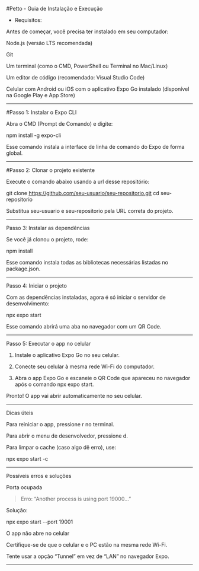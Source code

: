 #Petto - Guia de Instalação e Execução

- Requisitos:

Antes de começar, você precisa ter instalado em seu computador:

Node.js (versão LTS recomendada)

Git

Um terminal (como o CMD, PowerShell ou Terminal no Mac/Linux)

Um editor de código (recomendado: Visual Studio Code)

Celular com Android ou iOS com o aplicativo Expo Go instalado (disponível na Google Play e App Store)



---

#Passo 1: Instalar o Expo CLI

Abra o CMD (Prompt de Comando) e digite:

npm install -g expo-cli

Esse comando instala a interface de linha de comando do Expo de forma global.


---

#Passo 2: Clonar o projeto existente

Execute o comando abaixo usando a url desse repositório:

git clone https://github.com/seu-usuario/seu-repositorio.git
cd seu-repositorio

Substitua seu-usuario e seu-repositorio pela URL correta do projeto.


---

Passo 3: Instalar as dependências

Se você já clonou o projeto, rode:

npm install

Esse comando instala todas as bibliotecas necessárias listadas no package.json.


---

Passo 4: Iniciar o projeto

Com as dependências instaladas, agora é só iniciar o servidor de desenvolvimento:

npx expo start

Esse comando abrirá uma aba no navegador com um QR Code.


---

Passo 5: Executar o app no celular

1. Instale o aplicativo Expo Go no seu celular.


2. Conecte seu celular à mesma rede Wi-Fi do computador.


3. Abra o app Expo Go e escaneie o QR Code que apareceu no navegador após o comando npx expo start.



Pronto! O app vai abrir automaticamente no seu celular.


---

Dicas úteis

Para reiniciar o app, pressione r no terminal.

Para abrir o menu de desenvolvedor, pressione d.

Para limpar o cache (caso algo dê erro), use:


npx expo start -c


---

Possíveis erros e soluções

Porta ocupada

> Erro: “Another process is using port 19000...”



Solução:

npx expo start --port 19001

O app não abre no celular

Certifique-se de que o celular e o PC estão na mesma rede Wi-Fi.

Tente usar a opção “Tunnel” em vez de “LAN” no navegador Expo.



---